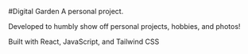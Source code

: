 #Digital Garden 
A personal project. 

Developed to humbly show off personal projects, hobbies, and photos! 

Built with React, JavaScript, and Tailwind CSS

